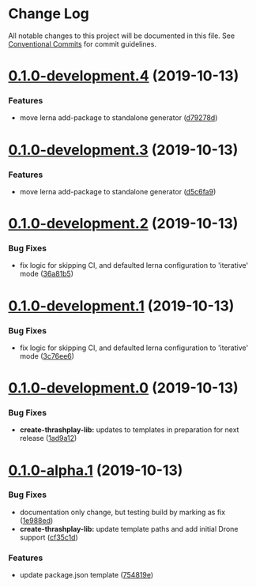 # Change Log

All notable changes to this project will be documented in this file.
See [Conventional Commits](https://conventionalcommits.org) for commit guidelines.

# [0.1.0-development.4](https://github.com/thrashplay/thrashplay-app-creators/compare/create-thrashplay-lib@0.1.0-development.3...create-thrashplay-lib@0.1.0-development.4) (2019-10-13)


### Features

* move lerna add-package to standalone generator ([d79278d](https://github.com/thrashplay/thrashplay-app-creators/commit/d79278d))





# [0.1.0-development.3](https://github.com/thrashplay/thrashplay-app-creators/compare/create-thrashplay-lib@0.1.0-development.2...create-thrashplay-lib@0.1.0-development.3) (2019-10-13)


### Features

* move lerna add-package to standalone generator ([d5c6fa9](https://github.com/thrashplay/thrashplay-app-creators/commit/d5c6fa9))





# [0.1.0-development.2](https://github.com/thrashplay/thrashplay-app-creators/compare/create-thrashplay-lib@0.1.0-development.1...create-thrashplay-lib@0.1.0-development.2) (2019-10-13)


### Bug Fixes

* fix logic for skipping CI, and defaulted lerna configuration to 'iterative' mode ([36a81b5](https://github.com/thrashplay/thrashplay-app-creators/commit/36a81b5))





# [0.1.0-development.1](https://github.com/thrashplay/thrashplay-app-creators/compare/create-thrashplay-lib@0.1.0-development.0...create-thrashplay-lib@0.1.0-development.1) (2019-10-13)


### Bug Fixes

* fix logic for skipping CI, and defaulted lerna configuration to 'iterative' mode ([3c76ee6](https://github.com/thrashplay/thrashplay-app-creators/commit/3c76ee6))





# [0.1.0-development.0](https://github.com/thrashplay/thrashplay-app-creators/compare/create-thrashplay-lib@0.1.0-alpha.1...create-thrashplay-lib@0.1.0-development.0) (2019-10-13)


### Bug Fixes

* **create-thrashplay-lib:** updates to templates in preparation for next release ([1ad9a12](https://github.com/thrashplay/thrashplay-app-creators/commit/1ad9a12))





# [0.1.0-alpha.1](https://github.com/thrashplay/thrashplay-app-creators/compare/create-thrashplay-lib@0.0.1...create-thrashplay-lib@0.1.0-alpha.1) (2019-10-13)


### Bug Fixes

* documentation only change, but testing build by marking as fix ([1e988ed](https://github.com/thrashplay/thrashplay-app-creators/commit/1e988ed))
* **create-thrashplay-lib:** update template paths and add initial Drone support ([cf35c1d](https://github.com/thrashplay/thrashplay-app-creators/commit/cf35c1d))


### Features

* update package.json template ([754819e](https://github.com/thrashplay/thrashplay-app-creators/commit/754819e))
